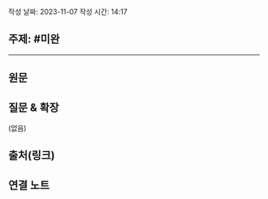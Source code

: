 작성 날짜: 2023-11-07
작성 시간: 14:17

## 주제: #미완

----
## 원문


## 질문 & 확장

(없음)

## 출처(링크)


## 연결 노트










